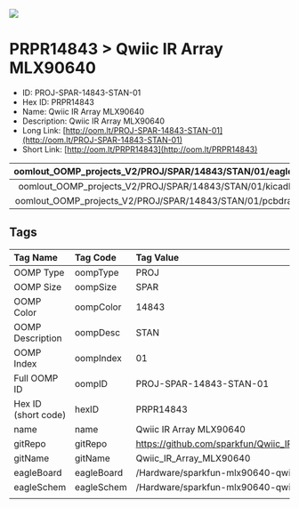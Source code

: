 


  
![][im]
# PRPR14843 > Qwiic IR Array MLX90640

- ID: PROJ-SPAR-14843-STAN-01
- Hex ID: PRPR14843
- Name: Qwiic IR Array MLX90640
- Description: Qwiic IR Array MLX90640
- Long Link: [http://oom.lt/PROJ-SPAR-14843-STAN-01](http://oom.lt/PROJ-SPAR-14843-STAN-01)
- Short Link: [http://oom.lt/PRPR14843](http://oom.lt/PRPR14843)
  

|oomlout_OOMP_projects_V2/PROJ/SPAR/14843/STAN/01/eagleImage.png|oomlout_OOMP_projects_V2/PROJ/SPAR/14843/STAN/01/eagleSchemImage.png|oomlout_OOMP_projects_V2/PROJ/SPAR/14843/STAN/01/kicadPcb3dFront.png|oomlout_OOMP_projects_V2/PROJ/SPAR/14843/STAN/01/kicadPcb3dBack.png|
| :---: | :---: | :---: | :---: |
|oomlout_OOMP_projects_V2/PROJ/SPAR/14843/STAN/01/kicadPcb3d.png|oomlout_OOMP_projects_V2/PROJ/SPAR/14843/STAN/01/bomBack.png|oomlout_OOMP_projects_V2/PROJ/SPAR/14843/STAN/01/bomFront.png|oomlout_OOMP_projects_V2/PROJ/SPAR/14843/STAN/01/pcbdraw.svg|
|oomlout_OOMP_projects_V2/PROJ/SPAR/14843/STAN/01/pcbdrawBack.svg||||

## Tags
  

|Tag Name|Tag Code|Tag Value|
| :--- | :--- | :--- |
|OOMP Type|oompType|PROJ|
|OOMP Size|oompSize|SPAR|
|OOMP Color|oompColor|14843|
|OOMP Description|oompDesc|STAN|
|OOMP Index|oompIndex|01|
|Full OOMP ID|oompID|PROJ-SPAR-14843-STAN-01|
|Hex ID (short code)|hexID|PRPR14843|
|name|name|Qwiic IR Array MLX90640|
|gitRepo|gitRepo|https://github.com/sparkfun/Qwiic_IR_Array_MLX90640|
|gitName|gitName|Qwiic_IR_Array_MLX90640|
|eagleBoard|eagleBoard|/Hardware/sparkfun-mlx90640-qwiic-breakout.brd|
|eagleSchem|eagleSchem|/Hardware/sparkfun-mlx90640-qwiic-breakout.sch|
||||



[im]: PROJ/SPAR/14843/STAN/01/kicadPcb3d_450.png
